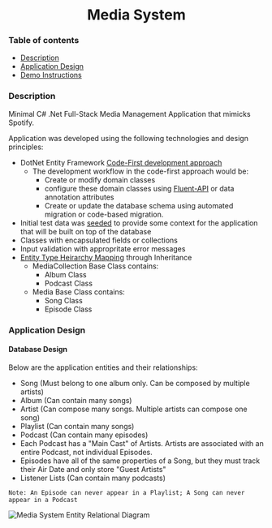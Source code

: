 <h1 align="center">Media System</h1>

### Table of contents
- [Description](#description)
- [Application Design](#application-design)
- [Demo Instructions](#demo-instructions)

### Description

Minimal C# .Net Full-Stack Media Management Application that mimicks Spotify.

Application was developed using the following technologies and design principles:
- DotNet Entity Framework [Code-First development approach](https://learn.microsoft.com/en-us/aspnet/mvc/overview/getting-started/getting-started-with-ef-using-mvc/creating-an-entity-framework-data-model-for-an-asp-net-mvc-application)
    - The development workflow in the code-first approach would be: 
        - Create or modify domain classes
        - configure these domain classes using [Fluent-API](https://learn.microsoft.com/en-us/ef/ef6/modeling/code-first/fluent/types-and-properties) or data annotation attributes
        - Create or update the database schema using automated migration or code-based migration.
- Initial test data was [seeded](https://learn.microsoft.com/en-us/ef/core/modeling/data-seeding) to provide some context for the application that will be built on top of the database
- Classes with encapsulated fields or collections
- Input validation with appropritate error messages
- [Entity Type Heirarchy Mapping](https://learn.microsoft.com/en-us/ef/core/modeling/inheritance) through Inheritance
    - MediaCollection Base Class contains: 
        - Album Class
        - Podcast Class
    - Media Base Class contains:
        - Song Class
        - Episode Class

### Application Design

#### Database Design

Below are the application entities and their relationships:
- Song (Must belong to one album only. Can be composed by multiple artists)
- Album (Can contain many songs)
- Artist (Can compose many songs. Multiple artists can compose one song)
- Playlist (Can contain many songs)
- Podcast (Can contain many episodes)
- Each Podcast has a "Main Cast" of Artists. Artists are associated with an entire Podcast, not individual Episodes.
- Episodes have all of the same properties of a Song, but they must track their Air Date and only store "Guest Artists" 
- Listener Lists (Can contain many podcasts)

```Note: An Episode can never appear in a Playlist; A Song can never appear in a Podcast```

![Media System Entity Relational Diagram](./screenshots/Media-System-ERD.png?raw=true "Media System Entity Relational Diagram")
